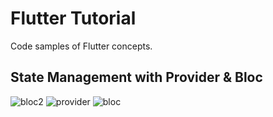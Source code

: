 # Flutter Tutorial

Code samples of Flutter concepts.
 
## State Management with Provider & Bloc

![bloc2](https://user-images.githubusercontent.com/35077725/115145516-68699380-a041-11eb-8574-a9f99bc98312.PNG)
![provider](https://user-images.githubusercontent.com/35077725/115145519-6b648400-a041-11eb-8281-ce5b46a56f6a.PNG)
![bloc](https://user-images.githubusercontent.com/35077725/115145520-6d2e4780-a041-11eb-830f-1061f641c9a3.PNG)

